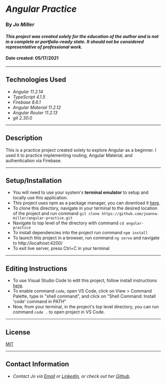 # _Angular Practice_

### By _**Jo Miller**_

#### _This project was created solely for the education of the author and is not in a complete or portfolio-ready state. It should not be considered representative of professional work._

#### Date created: 05/17/2021
---

## Technologies Used

* _Angular 11.2.14_
* _TypeScript 4.1.5_
* _Firebase 8.6.1_
* _Angular Material 11.2.12_
* _Angular Router 11.2.13_
* _git 2.30.0_

---

## Description

This is a practice project created solely to explore Angular as a beginner. I used it to practice implementing routing, Angular Material, and authentication via Firebase.

---

## Setup/Installation

* You will need to use your system's **terminal emulator** to setup and locally use this application.
* This project uses npm as a package manager, you can download it [here](https://www.npmjs.com/get-npm).
* To clone this directory, navigate in your terminal to the desired location of the project and run command `git clone https://github.com/joanna-miller/angular-practice.git`
* Navigate to top level of the directory with command `cd angular-practice`
* To install dependencies into the project run command `npm install`
* To launch this project in a browser, run command `ng serve` and navigate to http://localhost:4200/
* To exit live server, press Ctrl+C in your terminal

--- 

## Editing Instructions

* To use Visual Studio Code to edit this project, follow install instructions [here](https://code.visualstudio.com/).
* To enable command `code`, open VS Code, click on View > Command Palette, type in "shell command", and click on "Shell Command: Install 'code' command in PATH"
* Now, from your terminal, in the project's top level directory, you can run command `code .` to open project in VS Code.

---

## License

[MIT](LICENSE.txt)

---

## Contact Information

* _Contact Jo via [Email](mailto:joannadawnmiller@gmail.com) or [LinkedIn](https://www.linkedin.com/in/jomillerde/), or check out her [Github](https://github.com/joanna-miller)._
